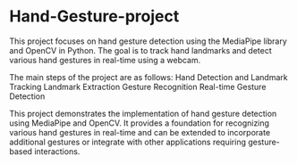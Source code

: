 # Hand-Gesture-project
This project focuses on hand gesture detection using the MediaPipe library and OpenCV in Python.
The goal is to track hand landmarks and detect various hand gestures in real-time using a webcam.

The main steps of the project are as follows:
 Hand Detection and Landmark Tracking
 Landmark Extraction
 Gesture Recognition
 Real-time Gesture Detection

This project demonstrates the implementation of hand gesture detection using MediaPipe and OpenCV.
It provides a foundation for recognizing various hand gestures in real-time and can be extended to
incorporate additional gestures or integrate with other applications requiring gesture-based interactions.
